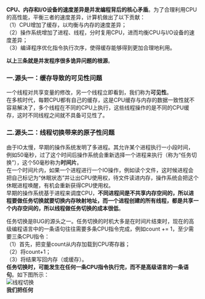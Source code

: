 **CPU、内存和I/O设备的速度差异是并发编程背后的核心矛盾**。为了合理利用CPU的高性能，平衡三者的速度差异，计算机做出了以下贡献：  
（1）CPU增加了缓存，以均衡与内存的速度差异；  
（2）操作系统增加了进程、线程，分时复用CPU，进而均衡CPU与I/O设备的速度差异；  
（3）编译程序优化指令执行次序，使得缓存能够得到更加合理地利用。  

**以上三条就是并发程序很多诡异问题的根源**。  

### 一.源头一：缓存导致的可见性问题
一个线程对共享变量的修改，另一个线程立即看到，我们称为**可见性**。  
在多核时代，每颗CPU都有自己的缓存，这是CPU缓存与内存的数据一致性就不容易解决了，多个线程在不同的CPU上执行，这些线程操作的是不同的CPU缓存，这时不同线程之间就不具备可见性了。  

### 二.源头二：线程切换带来的原子性问题
由于IO太慢，早期的操作系统发明了多进程。其允许某个进程执行一小段时间，例如50毫秒，过了这个时间后操作系统会重新选择一个进程来执行（称为“任务切换”），这个50毫秒称为**时间片**。  
在一个时间片内，如果一个进程进行一个IO操作，例如读个文件，这时候进程会把自己标记为“休眠状态”并让出CPU使用权，待文件读进内存，操作系统会把这个休眠进程唤醒，有机会重新获得CPU使用权。  
早期的操作系统基于进程来调度CPU，**不同进程间是不共享内存空间的，所以进程要做任务切换就要切换内存映射地址，而一个进程创建的所有线程，都是共享一个内存空间的，所以线程做任务切换的成本很低**。  

任务切换是BUG的源头之一。任务切换的时机大多是在时间片结束时，现在的高级编程语言中的一条语句往往需要多条CPU指令完成，例如count += 1，至少需要三条CPU指令：  
（1）首先，把变量count从内存加载到CPU寄存器；  
（2）将count+1；  
（3）将结果写回内存（或缓存）。  
**任务切换时，可能发生在任何一条CPU指令执行完，而不是高级语言的一条语句**。如下图所示：  
![线程切换](https://upload-images.jianshu.io/upload_images/2818100-f8e067e3d65db094.png?imageMogr2/auto-orient/strip%7CimageView2/2/w/1240)  
**我们把任何**












